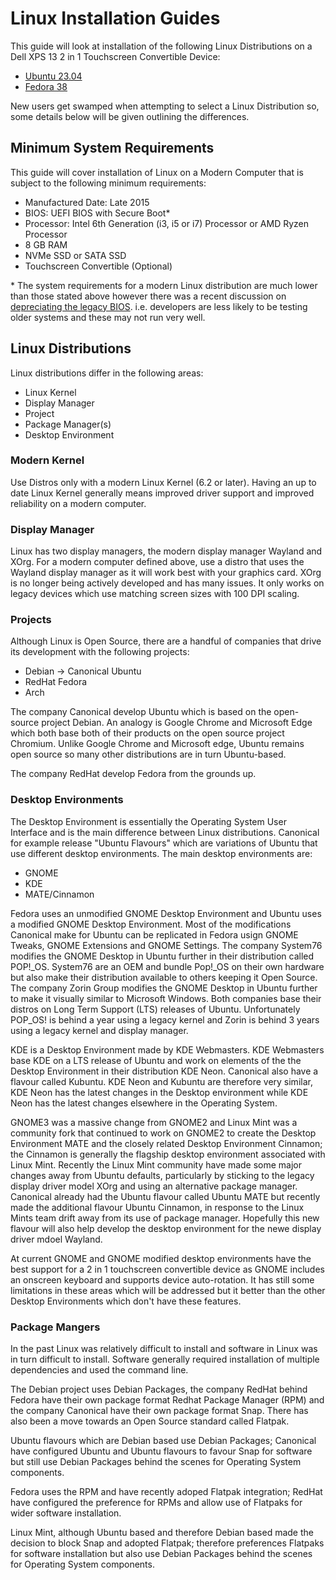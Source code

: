 # Linux Installation Guides

This guide will look at installation of the following Linux Distributions on a Dell XPS 13 2 in 1 Touchscreen Convertible Device:

* [Ubuntu 23.04](https://github.com/PhilipYip1988/linux/tree/main/001_ubuntu2304#readme)
* [Fedora 38](https://github.com/PhilipYip1988/linux/tree/main/002_fedora38#readme)

New users get swamped when attempting to select a Linux Distribution so, some details below will be given outlining the differences.

## Minimum System Requirements

This guide will cover installation of Linux on a Modern Computer that is subject to the following minimum requirements:

* Manufactured Date: Late 2015
* BIOS: UEFI BIOS with Secure Boot*
* Processor: Intel 6th Generation (i3, i5 or i7) Processor or AMD Ryzen Processor 
* 8 GB RAM
* NVMe SSD or SATA SSD
* Touchscreen Convertible (Optional)

\* The system requirements for a modern Linux distribution are much lower than those stated above however there was a recent discussion on [depreciating the legacy BIOS](https://fedoraproject.org/wiki/Changes/DeprecateLegacyBIOS). i.e. developers are less likely to be testing older systems and these may not run very well.

## Linux Distributions 

Linux distributions differ in the following areas:

* Linux Kernel
* Display Manager
* Project
* Package Manager(s)
* Desktop Environment

### Modern Kernel

Use Distros only with a modern Linux Kernel (6.2 or later). Having an up to date Linux Kernel generally means improved driver support and improved reliability on a modern computer.

### Display Manager

Linux has two display managers, the modern display manager Wayland and XOrg. For a modern computer defined above, use a distro that uses the Wayland display manager as it will work best with your graphics card. XOrg is no longer being actively developed and has many issues. It only works on legacy devices which use matching screen sizes with 100 DPI scaling.

### Projects

Although Linux is Open Source, there are a handful of companies that drive its development with the following projects:

* Debian → Canonical Ubuntu
* RedHat Fedora
* Arch

The company Canonical develop Ubuntu which is based on the open-source project Debian. An analogy is Google Chrome and Microsoft Edge which both base both of their products on the open source project Chromium. Unlike Google Chrome and Microsoft edge, Ubuntu remains open source so many other distributions are in turn Ubuntu-based.

The company RedHat develop Fedora from the grounds up.

### Desktop Environments

The Desktop Environment is essentially the Operating System User Interface and is the main difference between Linux distributions. Canonical for example release "Ubuntu Flavours" which are variations of Ubuntu that use different desktop environments. The main desktop environments are:

* GNOME
* KDE
* MATE/Cinnamon

Fedora uses an unmodified GNOME Desktop Environment and Ubuntu uses a modified GNOME Desktop Environment. Most of the modifications Canonical make for Ubuntu can be replicated in Fedora usign GNOME Tweaks, GNOME Extensions and GNOME Settings. The company System76 modifies the GNOME Desktop in Ubuntu further in their distribution called POP!_OS. System76 are an OEM and bundle Pop!_OS on their own hardware but also make their distribution available to others keeping it Open Source. The company Zorin Group modifies the GNOME Desktop in Ubuntu further to make it visually similar to Microsoft Windows. Both companies base their distros on Long Term Support (LTS) releases of Ubuntu. Unfortunately POP_OS! is behind a year using a legacy kernel and Zorin is behind 3 years using a legacy kernel and display manager.

KDE is a Desktop Environment made by KDE Webmasters. KDE Webmasters base KDE on a LTS release of Ubuntu and work on elements of the the Desktop Environment in their distribution KDE Neon. Canonical also have a flavour called Kubuntu. KDE Neon and Kubuntu are therefore very similar, KDE Neon has the latest changes in the Desktop environment while KDE Neon has the latest changes elsewhere in the Operating System.

GNOME3 was a massive change from GNOME2 and Linux Mint was a community fork that continued to work on GNOME2 to create the Desktop Environment MATE and the closely related Desktop Environment Cinnamon; the Cinnamon is generally the flagship desktop environment associated with Linux Mint. Recently the Linux Mint community have made some major changes away from Ubuntu defaults, particularly by sticking to the legacy display driver model XOrg and using an alternative package manager. Canonical already had the Ubuntu flavour called Ubuntu MATE but recently made the additional flavour Ubuntu Cinnamon, in response to the Linux Mints team drift away from its use of package manager. Hopefully this new flavour will also help develop the desktop environment for the newe display driver mdoel Wayland.

At current GNOME and GNOME modified desktop environments have the best support for a 2 in 1 touchscreen convertible device as GNOME includes an onscreen keyboard and supports device auto-rotation. It has still some limitations in these areas which will be addressed but it better than the other Desktop Environments which don't have these features.

### Package Mangers

In the past Linux was relatively difficult to install and software in Linux was in turn difficult to install. Software generally required installation of multiple dependencies and used the command line.

The Debian project uses Debian Packages, the company RedHat behind Fedora have their own package format Redhat Package Manager (RPM) and the company Canonical have their own package format Snap. There has also been a move towards an Open Source standard called Flatpak.

Ubuntu flavours which are Debian based use Debian Packages; Canonical have configured Ubuntu and Ubuntu flavours to favour Snap for software but still use Debian Packages behind the scenes for Operating System components.

Fedora uses the RPM and have recently adoped Flatpak integration; RedHat have configured the preference for RPMs and allow use of Flatpaks for wider software installation.

Linux Mint, although Ubuntu based and therefore Debian based made the decision to block Snap and adopted Flatpak; therefore preferences Flatpaks for software installation but also use Debian Packages behind the scenes for Operating System components.